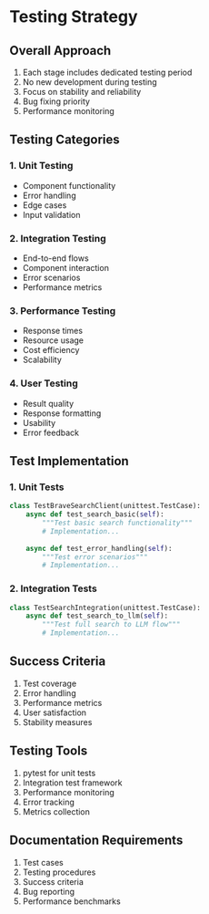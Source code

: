# Testing Strategy

## Overall Approach
1. Each stage includes dedicated testing period
2. No new development during testing
3. Focus on stability and reliability
4. Bug fixing priority
5. Performance monitoring

## Testing Categories

### 1. Unit Testing
- Component functionality
- Error handling
- Edge cases
- Input validation

### 2. Integration Testing
- End-to-end flows
- Component interaction
- Error scenarios
- Performance metrics

### 3. Performance Testing
- Response times
- Resource usage
- Cost efficiency
- Scalability

### 4. User Testing
- Result quality
- Response formatting
- Usability
- Error feedback

## Test Implementation

### 1. Unit Tests
```python
class TestBraveSearchClient(unittest.TestCase):
    async def test_search_basic(self):
        """Test basic search functionality"""
        # Implementation...
    
    async def test_error_handling(self):
        """Test error scenarios"""
        # Implementation...
```

### 2. Integration Tests
```python
class TestSearchIntegration(unittest.TestCase):
    async def test_search_to_llm(self):
        """Test full search to LLM flow"""
        # Implementation...
```

## Success Criteria
1. Test coverage
2. Error handling
3. Performance metrics
4. User satisfaction
5. Stability measures

## Testing Tools
1. pytest for unit tests
2. Integration test framework
3. Performance monitoring
4. Error tracking
5. Metrics collection

## Documentation Requirements
1. Test cases
2. Testing procedures
3. Success criteria
4. Bug reporting
5. Performance benchmarks
